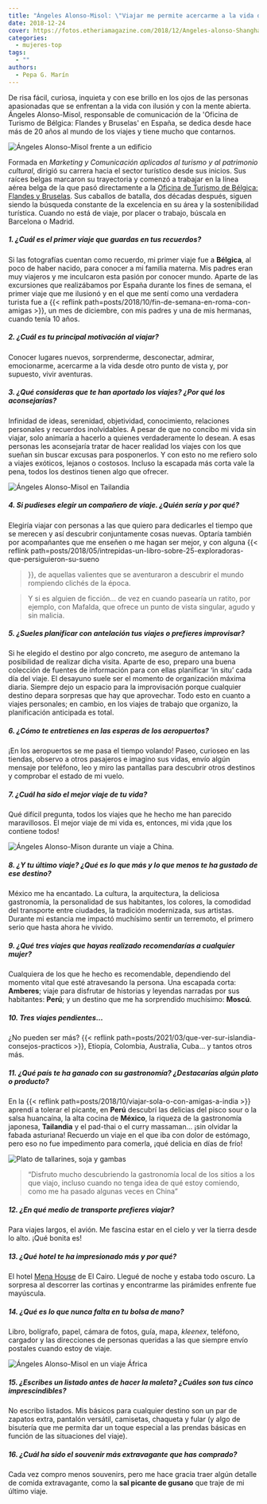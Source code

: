 ```yaml
---
title: "Ángeles Alonso-Misol: \"Viajar me permite acercarme a la vida desde otro punto de vista\""
date: 2018-12-24
cover: https://fotos.etheriamagazine.com/2018/12/Angeles-alonso-Shanghai.jpg
categories: 
  - mujeres-top
tags: 
  - ""
authors: 
  - Pepa G. Marín
---
```


De risa fácil, curiosa, inquieta y con ese brillo en los ojos de las personas apasionadas que se enfrentan a la vida con ilusión y con la mente abierta. Ángeles Alonso-Misol, responsable de comunicación de la 'Oficina de Turismo de Bélgica: Flandes y Bruselas' en España, se dedica desde hace más de 20 años al mundo de los viajes y tiene mucho que contarnos.

![Ángeles Alonso-Misol frente a un edificio](https://fotos.etheriamagazine.com/2018/12/Angeles-alonso-Mexico.jpg "Ángeles Alonso-Misol en un viaje a México.")

Formada en _Marketing y Comunicación aplicados al turismo y al patrimonio cultural_, 
dirigió su carrera hacia el sector turístico desde sus inicios. Sus raíces belgas 
marcaron su trayectoria y comenzó a trabajar en la línea aérea belga de la que pasó 
directamente a la [Oficina de Turismo de Bélgica: Flandes y 
Bruselas](https://www.visitflanders.com/es/). Sus caballos de batalla, dos décadas 
después, siguen siendo la búsqueda constante de la excelencia en su área y la 
sostenibilidad turística. Cuando no está de viaje, por placer o trabajo, búscala en 
Barcelona o Madrid. 

##### 1\. ¿Cuál es el primer viaje que guardas en tus recuerdos?

Si las fotografías cuentan como recuerdo, mi primer viaje fue a **Bélgica**, al poco de 
haber nacido, para conocer a mi familia materna. Mis padres eran muy viajeros y me 
inculcaron esta pasión por conocer mundo. Aparte de las excursiones que realizábamos por 
España durante los fines de semana, el primer viaje que me ilusionó y en el que me sentí 
como una verdadera turista fue a {{< reflink 
path=posts/2018/10/fin-de-semana-en-roma-con-amigas >}}, un mes de diciembre, con mis 
padres y una de mis hermanas, cuando tenía 10 años. 

##### 2\. ¿Cuál es tu principal motivación al viajar?

Conocer lugares nuevos, sorprenderme, desconectar, admirar, emocionarme, acercarme a la 
vida desde otro punto de vista y, por supuesto, vivir aventuras. 

##### 3\. ¿Qué consideras que te han aportado los viajes? ¿Por qué los aconsejarías?

Infinidad de ideas, serenidad, objetividad, conocimiento, relaciones personales y 
recuerdos inolvidables. A pesar de que no concibo mi vida sin viajar, solo animaría a 
hacerlo a quienes verdaderamente lo desean. A esas personas les aconsejaría tratar de 
hacer realidad los viajes con los que sueñan sin buscar excusas para posponerlos. Y con 
esto no me refiero solo a viajes exóticos, lejanos o costosos. Incluso la escapada más 
corta vale la pena, todos los destinos tienen algo que ofrecer. 

![Ángeles Alonso-Misol en Tailandia](https://fotos.etheriamagazine.com/2018/12/angeles-alonso-tailandia.jpg "Ángeles Alonso-Misol en un viaje a Tailandia.")

##### 4\. Si pudieses elegir un compañero de viaje. ¿Quién sería y por qué?

Elegiría viajar con personas a las que quiero para dedicarles el tiempo que se merecen y 
así descubrir conjuntamente cosas nuevas. Optaría también por acompañantes que me 
enseñen o me hagan ser mejor, y con alguna {{< reflink 
path=posts/2018/05/intrepidas-un-libro-sobre-25-exploradoras-que-persiguieron-su-sueno 
>}}, de aquellas valientes que se aventuraron a descubrir el mundo rompiendo clichés de 
la época. 

> Y si es alguien de ficción… de vez en cuando pasearía un ratito, por ejemplo, con 
> Mafalda, que ofrece un punto de vista singular, agudo y sin malicia. 

##### 5\. ¿Sueles planificar con antelación tus viajes o prefieres improvisar?

Si he elegido el destino por algo concreto, me aseguro de antemano la posibilidad de 
realizar dicha visita. Aparte de eso, preparo una buena colección de fuentes de 
información para con ellas planificar ‘in situ’ cada día del viaje. El desayuno suele 
ser el momento de organización máxima diaria. Siempre dejo un espacio para la 
improvisación porque cualquier destino depara sorpresas que hay que aprovechar. Todo 
esto en cuanto a viajes personales; en cambio, en los viajes de trabajo que organizo, la 
planificación anticipada es total. 

##### 6\. ¿Cómo te entretienes en las esperas de los aeropuertos?

¡En los aeropuertos se me pasa el tiempo volando! Paseo, curioseo en las tiendas, 
observo a otros pasajeros e imagino sus vidas, envío algún mensaje por teléfono, leo y 
miro las pantallas para descubrir otros destinos y comprobar el estado de mi vuelo. 

##### 7\. ¿Cuál ha sido el mejor viaje de tu vida?

Qué difícil pregunta, todos los viajes que he hecho me han parecido maravillosos. El 
mejor viaje de mi vida es, entonces, mi vida ¡que los contiene todos! 

![Ángeles Alonso-Mison durante un viaje a China.](https://fotos.etheriamagazine.com/2018/12/Angeles-alonso-Shanghai.jpg "Ángeles Alonso-Misol en un viaje a Shanghai.")

##### 8\. ¿Y tu último viaje? ¿Qué es lo que más y lo que menos te ha gustado de ese destino?

México me ha encantado. La cultura, la arquitectura, la deliciosa gastronomía, la 
personalidad de sus habitantes, los colores, la comodidad del transporte entre ciudades, 
la tradición modernizada, sus artistas. Durante mi estancia me impactó muchísimo sentir 
un terremoto, el primero serio que hasta ahora he vivido. 

##### 9\. ¿Qué tres viajes que hayas realizado recomendarías a cualquier mujer?

Cualquiera de los que he hecho es recomendable, dependiendo del momento vital que esté 
atravesando la persona. Una escapada corta: **Amberes**; viaje para disfrutar de 
historias y leyendas narradas por sus habitantes: **Perú**; y un destino que me ha 
sorprendido muchísimo: **Moscú**. 

##### 10\. Tres viajes pendientes…

¿No pueden ser más? {{< reflink 
path=posts/2021/03/que-ver-sur-islandia-consejos-practicos >}}, Etiopía, Colombia, 
Australia, Cuba… y tantos otros más. 

##### 11\. ¿Qué país te ha ganado con su gastronomía? ¿Destacarías algún plato o producto?

En la {{< reflink path=posts/2018/10/viajar-sola-o-con-amigas-a-india >}} aprendí a 
tolerar el picante, en **Perú** descubrí las delicias del pisco sour o la salsa 
huancaína, la alta cocina de **México**, la riqueza de la gastronomía japonesa, 
**Tailandia** y el pad-thai o el curry massaman… ¡sin olvidar la fabada asturiana! 
Recuerdo un viaje en el que iba con dolor de estómago, pero eso no fue impedimento para 
comerla, ¡qué delicia en días de frío! 

![Plato de tallarines, soja y gambas](https://fotos.etheriamagazine.com/2018/12/pad-thai-tailandia.jpg "Uno de los platos favoritos de Ángeles Alonso-Misol es el pad thai.")

> “Disfruto mucho descubriendo la gastronomía local de los sitios a los que viajo, incluso 
> cuando no tenga idea de qué estoy comiendo, como me ha pasado algunas veces en China” 

##### 12\. ¿En qué medio de transporte prefieres viajar?

Para viajes largos, el avión. Me fascina estar en el cielo y ver la tierra desde lo 
alto. ¡Qué bonita es! 

##### 13\. ¿Qué hotel te ha impresionado más y por qué?

El hotel [Mena 
House](https://www.marriott.com/hotels/travel/caimn-marriott-mena-house-cairo/) de El 
Cairo. Llegué de noche y estaba todo oscuro. La sorpresa al descorrer las cortinas y 
encontrarme las pirámides enfrente fue mayúscula. 

##### 14\. ¿Qué es lo que nunca falta en tu bolsa de mano?

Libro, bolígrafo, papel, cámara de fotos, guía, mapa, _kleenex_, teléfono, cargador y 
las direcciones de personas queridas a las que siempre envío postales cuando estoy de 
viaje. 

![Ángeles Alonso-Misol en un viaje África](https://fotos.etheriamagazine.com/2018/12/angeles-alonso-sudafrica-1.jpg "Ángeles Alonso-Misol en un viaje a Sudáfrica.")

##### 15\. ¿Escribes un listado antes de hacer la maleta? ¿Cuáles son tus cinco imprescindibles?

No escribo listados. Mis básicos para cualquier destino son un par de zapatos extra, 
pantalón versátil, camisetas, chaqueta y fular (y algo de bisutería que me permita dar 
un toque especial a las prendas básicas en función de las situaciones del viaje). 

##### 16\. ¿Cuál ha sido el souvenir más extravagante que has comprado?

Cada vez compro menos souvenirs, pero me hace gracia traer algún detalle de comida 
extravagante, como la **sal picante de gusano** que traje de mi último viaje.
